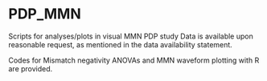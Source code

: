 # PDP_MMN
Scripts for analyses/plots in visual MMN PDP study
Data is available upon reasonable request, as mentioned in the data availability statement. 

Codes for Mismatch negativity ANOVAs and MMN waveform plotting with R are provided. 


